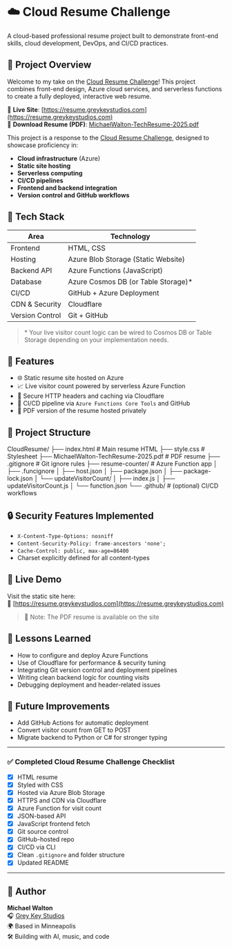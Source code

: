 # ☁️ Cloud Resume Challenge

A cloud-based professional resume project built to demonstrate front-end skills, cloud development, DevOps, and CI/CD practices.

## 📄 Project Overview

Welcome to my take on the [Cloud Resume Challenge](https://cloudresumechallenge.dev/)! This project combines front-end design, Azure cloud services, and serverless functions to create a fully deployed, interactive web resume.

🔗 **Live Site**: [https://resume.greykeystudios.com](https://resume.greykeystudios.com)  
📄 **Download Resume (PDF)**: [MichaelWalton-TechResume-2025.pdf](./MichaelWalton-TechResume-2025.pdf)


This project is a response to the [Cloud Resume Challenge](https://cloudresumechallenge.dev/), designed to showcase proficiency in:

- **Cloud infrastructure** (Azure)
- **Static site hosting**
- **Serverless computing**
- **CI/CD pipelines**
- **Frontend and backend integration**
- **Version control and GitHub workflows**

## 🔧 Tech Stack

| Area                | Technology                        |
|---------------------|------------------------------------|
| Frontend            | HTML, CSS                         |
| Hosting             | Azure Blob Storage (Static Website) |
| Backend API         | Azure Functions (JavaScript)      |
| Database            | Azure Cosmos DB (or Table Storage)* |
| CI/CD               | GitHub + Azure Deployment         |
| CDN & Security      | Cloudflare                        |
| Version Control     | Git + GitHub                      |

> \* Your live visitor count logic can be wired to Cosmos DB or Table Storage depending on your implementation needs.

## 💼 Features

- 🌐 Static resume site hosted on Azure
- 📈 Live visitor count powered by serverless Azure Function
- 🔐 Secure HTTP headers and caching via Cloudflare
- 🚀 CI/CD pipeline via `Azure Functions Core Tools` and GitHub
- 📄 PDF version of the resume hosted privately

## 📁 Project Structure
CloudResume/
├── index.html                         # Main resume HTML
├── style.css                          # Stylesheet
├── MichaelWalton-TechResume-2025.pdf # PDF resume
├── .gitignore                         # Git ignore rules
├── resume-counter/                    # Azure Function app
│   ├── .funcignore
│   ├── host.json
│   ├── package.json
│   ├── package-lock.json
│   └── updateVisitorCount/
│       ├── index.js
│       ├── updateVisitorCount.js
│       └── function.json
└── .github/                           # (optional) CI/CD workflows

## 🔒 Security Features Implemented

- `X-Content-Type-Options: nosniff`
- `Content-Security-Policy: frame-ancestors 'none';`
- `Cache-Control: public, max-age=86400`
- Charset explicitly defined for all content-types

## 🔗 Live Demo

Visit the static site here:  
🔹 [https://resume.greykeystudios.com](https://resume.greykeystudios.com)

> 📌 Note: The PDF resume is available on the site 

## 🧠 Lessons Learned

- How to configure and deploy Azure Functions
- Use of Cloudflare for performance & security tuning
- Integrating Git version control and deployment pipelines
- Writing clean backend logic for counting visits
- Debugging deployment and header-related issues

## 📌 Future Improvements

- Add GitHub Actions for automatic deployment
- Convert visitor count from GET to POST
- Migrate backend to Python or C# for stronger typing

---

### ✅ Completed Cloud Resume Challenge Checklist

- [x] HTML resume
- [x] Styled with CSS
- [x] Hosted via Azure Blob Storage
- [x] HTTPS and CDN via Cloudflare
- [x] Azure Function for visit count
- [x] JSON-based API
- [x] JavaScript frontend fetch
- [x] Git source control
- [x] GitHub-hosted repo
- [x] CI/CD via CLI
- [x] Clean `.gitignore` and folder structure
- [x] Updated README

---

## 🙌 Author

**Michael Walton**  
🎧 [Grey Key Studios](https://greykeystudios.com)  
🌍 Based in Minneapolis  
🛠 Building with AI, music, and code  

